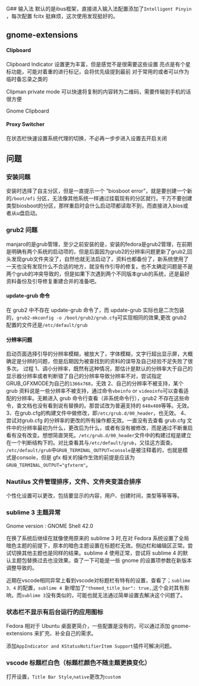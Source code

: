 G## 输入法
默认的是ibus框架，直接进入输入法配置添加了`Intelligent Pinyin `，每次配置 fcitx 挺麻烦，这次使用发现挺好的。


## gnome-extensions
#### Clipboard
Clipboard Indicator
设置更为丰富，但是感觉不是很需要这些设置
亮点是有个星标功能，可能对着重的进行标记，会将优先级提到最前
对于常用的或者可以作为临时备忘录之类的

Clipman
private mode 
可以快速将复制的内容转为二维码，需要传输到手机的话很方便

Gnome Clipboard

#### Proxy Switcher
在状态栏快速设置系统代理的切换，不必再一步步进入设置去开启关闭

## 问题
###  安装问题
安装时选择了自主分区，但是一直提示一个 “biosboot error”，就是要创建一个新的`/boot/efi` 分区，无法像其他系统一样通过挂载现有的分区就行。千万不要创建类型biosboot的分区，那样重启时会什么启动项都读取不到，而直接进入bios或者从u盘启动。

### grub2 问题
manjaro的是grub管理，至少之前安装的是，安装的fedora是grub2管理，在前期是明确有两个系统的启动项的，但是后面因为grub2的分辨率问题更新了grub2,回头发现grub文件夹没了，自然也就无法启动了，资料也都备份了，新系统使用了一天也没有发现什么不合适的地方，就没有作引导的修复。也不太确定问题是不是两个grub的冲突导致的，但是如果下次遇到两个不同版本grub的系统，还是最好资料备份及引导修复重建合并的准备吧。

#### update-grub 命令
在 grub2 中不存在 update-grub 命令了，而 update-grub 实际也是二次包装的，`grub2-mkconfig -o /boot/grub2/grub.cfg`可实现相同的效果,更改 grub2 配置的文件还是`/etc/default/grub`

#### 分辨率问题
启动页面选择引导的分辨率模糊，被放大了，字体模糊，文字行超出显示屏，大概确定是分辨的问题，但是后期因为被查找到的资料的误导及自己经验不足失败了很多次。
过程
1、调小分辨率，既然有这种情况，那估计是默认的分辨率大于自己的显示器分辨率或者判断错了自己的分辨率导致分辨率不对，尝试指定GRUB_GFXMODE为自己的`1366x768`，无效
2、自己的分辨率不被支持，某个 grub 资料说是一些分辨率不被支持，通过命令`vbeinfo` or `videoinfo`可以查看适配的分辨率。无赖进入 grub 命令行查看（非系统命令行），grub2 不存在这些命令，查文档也没有看到说有替换的。那尝试改为普遍支持的 `640x480`等等。无效。
3、在grub.cfg的构建文件中做修改，即`/etc/grub.d/00_header`，也无效。
4、尝试对grub.cfg 的分辨率的更改的所有操作都无效。一直没有去查看 grub.cfg 文件中的分辨率最初为什么，更改后为什么，或者有没有被修改，而是通过不断重启看有没有改变。想想简直哭死。`/etc/grub.d/00_header`文件中的构建过程是建立在一个判断结构下的。对比查看其与`/etc/default/grub`，又往这方面查。 ` /etc/default/grub`中`GRUB_TERMINAL_OUTPUT=console`是被注释着的，也就是模式是console，但是 gfx 相关的操作生效的前提是应该为`GRUB_TERMINAL_OUTPUT="gfxterm"`。

### Nautilus 文件管理排序，文件、文件夹变混合排序
个性化设置可以更改，包括要显示的内容，用户、创建时间，类型等等等等。

### sublime 3 主题异常
Gnome version : GNOME Shell 42.0

在换了系统后继续在就像使用原来的 sublime 3 时,在对 Fedora 系统设置了全局暗色主题的前提下，原本的暗色主题设置在标题栏无效。侧边栏和编辑区正常。尝试切换其他主题也是同样的结果。sublime 4 使用正常，尝试将 sublime 4 的默认主题包替换过去也没效果。查了一下可能是一些 gnome 的设置项参数在新版本调整导致的。

近期在vscode相同异常上看到vscode对标题栏有特有的设置，查看了；`sublime 3、4` 的配置，`sublime 4 `新增加了`"themed_title_bar": true,`,这个会对其有影响，而`sublime 3`没有类似的，可能也就无法通过简单设置去解决这个问题了。

### 状态栏不显示有后台运行的应用图标
Fedora 相对于 Ubuntu 桌面更简介，一些配置是没有的，可以通过添加 gnome-extensions 来扩充、补全自己的需求。

添加`AppIndicator and KStatusNotifierItem Support`插件可解决问题。


### vscode 标题栏白色（标题栏颜色不随主题更换变化）
打开设置，`Title Bar Style`,`native`更改为`custom`
